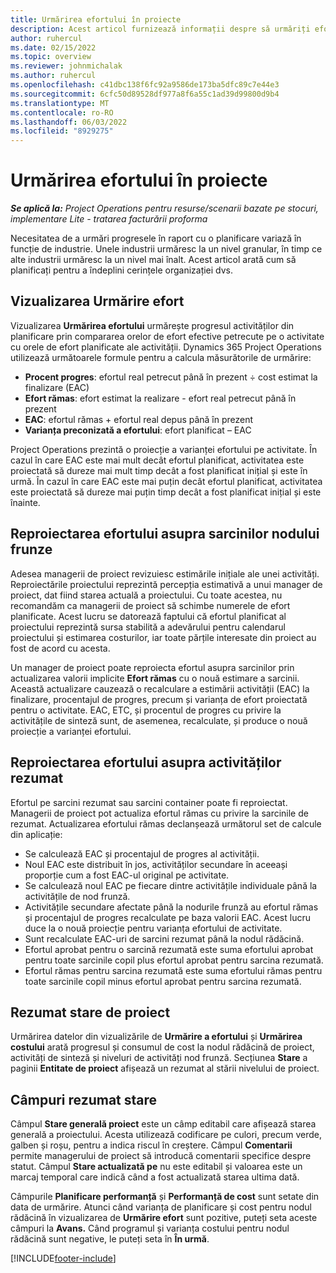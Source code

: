```yaml
---
title: Urmărirea efortului în proiecte
description: Acest articol furnizează informații despre să urmăriți efortul proiectului și progresul lucrului.
author: ruhercul
ms.date: 02/15/2022
ms.topic: overview
ms.reviewer: johnmichalak
ms.author: ruhercul
ms.openlocfilehash: c41dbc138f6fc92a9586de173ba5dfc89c7e44e3
ms.sourcegitcommit: 6cfc50d89528df977a8f6a55c1ad39d99800d9b4
ms.translationtype: MT
ms.contentlocale: ro-RO
ms.lasthandoff: 06/03/2022
ms.locfileid: "8929275"
---
```

# <a name="project-effort-tracking"></a>Urmărirea efortului în proiecte

_**Se aplică la:** Project Operations pentru resurse/scenarii bazate pe stocuri, implementare Lite - tratarea facturării proforma_

Necesitatea de a urmări progresele în raport cu o planificare variază în funcție de industrie. Unele industrii urmăresc la un nivel granular, în timp ce alte industrii urmăresc la un nivel mai înalt. Acest articol arată cum să planificați pentru a îndeplini cerințele organizației dvs.

## <a name="effort-tracking-view"></a>Vizualizarea Urmărire efort

Vizualizarea **Urmărirea efortului** urmărește progresul activităților din planificare prin compararea orelor de efort efective petrecute pe o activitate cu orele de efort planificate ale activității. Dynamics 365 Project Operations utilizează următoarele formule pentru a calcula măsurătorile de urmărire:

- **Procent progres**: efortul real petrecut până în prezent ÷ cost estimat la finalizare (EAC) 
- **Efort rămas**: efort estimat la realizare - efort real petrecut până în prezent 
- **EAC**: efortul rămas + efortul real depus până în prezent 
- **Varianța preconizată a efortului**: efort planificat – EAC

Project Operations prezintă o proiecție a varianței efortului pe activitate. În cazul în care EAC este mai mult decât efortul planificat, activitatea este proiectată să dureze mai mult timp decât a fost planificat inițial și este în urmă. În cazul în care EAC este mai puțin decât efortul planificat, activitatea este proiectată să dureze mai puțin timp decât a fost planificat inițial și este înainte.

## <a name="reprojecting-effort-on-leaf-node-tasks"></a>Reproiectarea efortului asupra sarcinilor nodului frunze

Adesea managerii de proiect revizuiesc estimările inițiale ale unei activități. Reproiectările proiectului reprezintă percepția estimativă a unui manager de proiect, dat fiind starea actuală a proiectului. Cu toate acestea, nu recomandăm ca managerii de proiect să schimbe numerele de efort planificate. Acest lucru se datorează faptului că efortul planificat al proiectului reprezintă sursa stabilită a adevărului pentru calendarul proiectului și estimarea costurilor, iar toate părțile interesate din proiect au fost de acord cu acesta.

Un manager de proiect poate reproiecta efortul asupra sarcinilor prin actualizarea valorii implicite **Efort rămas** cu o nouă estimare a sarcinii. Această actualizare cauzează o recalculare a estimării activității (EAC) la finalizare, procentajul de progres, precum și varianța de efort proiectată pentru o activitate. EAC, ETC, și procentul de progres cu privire la activitățile de sinteză sunt, de asemenea, recalculate, și produce o nouă proiecție a varianței efortului.

## <a name="reprojection-of-effort-on-summary-tasks"></a>Reproiectarea efortului asupra activităților rezumat

Efortul pe sarcini rezumat sau sarcini container poate fi reproiectat. Managerii de proiect pot actualiza efortul rămas cu privire la sarcinile de rezumat. Actualizarea efortului rămas declanșează următorul set de calcule din aplicație:

- Se calculează EAC și procentajul de progres al activității.
- Noul EAC este distribuit în jos, activităților secundare în aceeași proporție cum a fost EAC-ul original pe activitate.
- Se calculează noul EAC pe fiecare dintre activitățile individuale până la activitățile de nod frunză. 
- Activitățile secundare afectate până la nodurile frunză au efortul rămas și procentajul de progres recalculate pe baza valorii EAC. Acest lucru duce la o nouă proiecție pentru varianța efortului de activitate. 
- Sunt recalculate EAC-uri de sarcini rezumat până la nodul rădăcină.
- Efortul aprobat pentru o sarcină rezumată este suma efortului aprobat pentru toate sarcinile copil plus efortul aprobat pentru sarcina rezumată.
- Efortul rămas pentru sarcina rezumată este suma efortului rămas pentru toate sarcinile copil minus efortul aprobat pentru sarcina rezumată.

## <a name="project-status-summary"></a>Rezumat stare de proiect

Urmărirea datelor din vizualizările de **Urmărire a efortului** și **Urmărirea costului** arată progresul și consumul de cost la nodul rădăcină de proiect, activități de sinteză și niveluri de activități nod frunză. Secțiunea **Stare** a paginii **Entitate de proiect** afișează un rezumat al stării nivelului de proiect.

## <a name="status-summary-fields"></a>Câmpuri rezumat stare

Câmpul **Stare generală proiect** este un câmp editabil care afișează starea generală a proiectului. Acesta utilizează codificare pe culori, precum verde, galben și roșu, pentru a indica riscul în creștere. Câmpul **Comentarii** permite managerului de proiect să introducă comentarii specifice despre statut. Câmpul **Stare actualizată pe** nu este editabil și valoarea este un marcaj temporal care indică când a fost actualizată starea ultima dată.

Câmpurile **Planificare performanță** și **Performanță de cost** sunt setate din data de urmărire. Atunci când varianța de planificare și cost pentru nodul rădăcină în vizualizarea de **Urmărire efort** sunt pozitive, puteți seta aceste câmpuri la **Avans.** Când programul și varianța costului pentru nodul rădăcină sunt negative, le puteți seta în **În urmă**.


[!INCLUDE[footer-include](../includes/footer-banner.md)]
